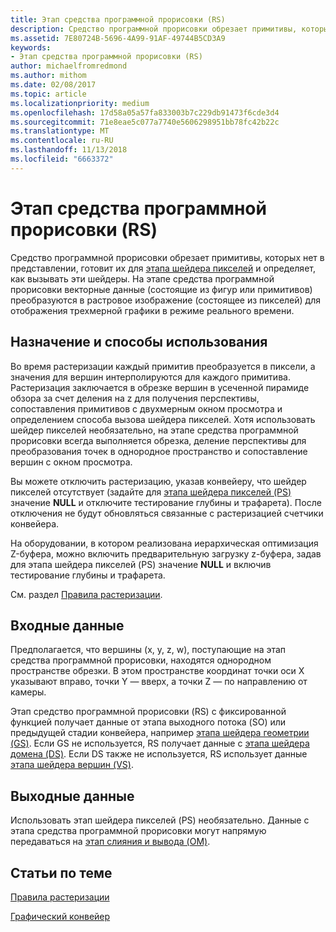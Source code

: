 ```yaml
---
title: Этап средства программной прорисовки (RS)
description: Средство программной прорисовки обрезает примитивы, которых нет в представлении, готовит их для этапа шейдера пикселей и определяет, как вызывать эти шейдеры.
ms.assetid: 7E80724B-5696-4A99-91AF-49744B5CD3A9
keywords:
- Этап средства программной прорисовки (RS)
author: michaelfromredmond
ms.author: mithom
ms.date: 02/08/2017
ms.topic: article
ms.localizationpriority: medium
ms.openlocfilehash: 17d58a05a57fa833003b7c229db91473f6cde3d4
ms.sourcegitcommit: 71e8eae5c077a7740e5606298951bb78fc42b22c
ms.translationtype: MT
ms.contentlocale: ru-RU
ms.lasthandoff: 11/13/2018
ms.locfileid: "6663372"
---
```

# <a name="rasterizer-rs-stage"></a>Этап средства программной прорисовки (RS)


Средство программной прорисовки обрезает примитивы, которых нет в представлении, готовит их для [этапа шейдера пикселей](pixel-shader-stage--ps-.md) и определяет, как вызывать эти шейдеры. На этапе средства программной прорисовки векторные данные (состоящие из фигур или примитивов) преобразуются в растровое изображение (состоящее из пикселей) для отображения трехмерной графики в режиме реального времени.

## <a name="span-idpurposeandusesspanspan-idpurposeandusesspanspan-idpurposeandusesspanpurpose-and-uses"></a><span id="Purpose_and_uses"></span><span id="purpose_and_uses"></span><span id="PURPOSE_AND_USES"></span>Назначение и способы использования


Во время растеризации каждый примитив преобразуется в пиксели, а значения для вершин интерполируются для каждого примитива. Растеризация заключается в обрезке вершин в усеченной пирамиде обзора за счет деления на z для получения перспективы, сопоставления примитивов с двухмерным окном просмотра и определением способа вызова шейдера пикселей. Хотя использовать шейдер пикселей необязательно, на этапе средства программной прорисовки всегда выполняется обрезка, деление перспективы для преобразования точек в однородное пространство и сопоставление вершин с окном просмотра.

Вы можете отключить растеризацию, указав конвейеру, что шейдер пикселей отсутствует (задайте для [этапа шейдера пикселей (PS)](pixel-shader-stage--ps-.md) значение **NULL** и отключите тестирование глубины и трафарета). После отключения не будут обновляться связанные с растеризацией счетчики конвейера.

На оборудовании, в котором реализована иерархическая оптимизация Z-буфера, можно включить предварительную загрузку z-буфера, задав для этапа шейдера пикселей (PS) значение **NULL** и включив тестирование глубины и трафарета.

См. раздел [Правила растеризации](rasterization-rules.md).

## <a name="span-idinputspanspan-idinputspanspan-idinputspaninput"></a><span id="Input"></span><span id="input"></span><span id="INPUT"></span>Входные данные


Предполагается, что вершины (x, y, z, w), поступающие на этап средства программной прорисовки, находятся однородном пространстве обрезки. В этом пространстве координат точки оси X указывают вправо, точки Y — вверх, а точки Z — по направлению от камеры.

Этап средство программной прорисовки (RS) с фиксированной функцией получает данные от этапа выходного потока (SO) или предыдущей стадии конвейера, например [этапа шейдера геометрии (GS)](geometry-shader-stage--gs-.md). Если GS не используется, RS получает данные с [этапа шейдера домена (DS)](domain-shader-stage--ds-.md). Если DS также не используется, RS использует данные [этапа шейдера вершин (VS)](vertex-shader-stage--vs-.md).

## <a name="span-idoutputspanspan-idoutputspanspan-idoutputspanoutput"></a><span id="Output"></span><span id="output"></span><span id="OUTPUT"></span>Выходные данные


Использовать этап шейдера пикселей (PS) необязательно. Данные с этапа средства программной прорисовки могут напрямую передаваться на [этап слияния и вывода (OM)](output-merger-stage--om-.md).

## <a name="span-idrelated-topicsspanrelated-topics"></a><span id="related-topics"></span>Статьи по теме


[Правила растеризации](rasterization-rules.md)

[Графический конвейер](graphics-pipeline.md)

 

 




